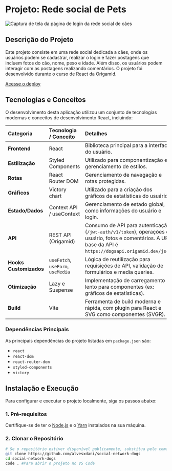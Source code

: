 # Projeto: Rede social de Pets

<img src="./src/Assets/print-projeto.jpg" alt="Captura de tela da página de login da rede social de cães" />

## Descrição do Projeto

Este projeto consiste em uma rede social dedicada a cães, onde os usuários podem se cadastrar, realizar o login e fazer postagens que incluem fotos do cão, nome, peso e idade. Além disso, os usuários podem interagir com as postagens realizando comentários. O projeto foi desenvolvido durante o curso de React da Origamid.

[Acesse o deploy](https://social-network-dogs-two.vercel.app/)

## Tecnologias e Conceitos

O desenvolvimento desta aplicação utilizou um conjunto de tecnologias modernas e conceitos de desenvolvimento React, incluindo:

| Categoria | Tecnologia / Conceito | Detalhes |
| :--- | :--- | :--- |
| **Frontend** | React | Biblioteca principal para a interface do usuário. |
| **Estilização** | Styled Components | Utilizado para componentização e gerenciamento de estilos. |
| **Rotas** | React Router DOM | Gerenciamento de navegação e rotas protegidas. |
| **Gráficos** | Victory chart | Utilizado para a criação dos gráficos de estatísticas do usuário. |
| **Estado/Dados**| Context API / useContext | Gerenciamento de estado global, como informações do usuário e login. |
| **API** | REST API (Origamid) | Consumo de API para autenticação (`/jwt-auth/v1/token`), operações de usuário, fotos e comentários. A URL base da API é `https://dogsapi.origamid.dev/json`. |
| **Hooks Customizados**| `useFetch`, `useForm`, `useMedia` | Lógica de reutilização para requisições de API, validação de formulários e media queries. |
| **Otimização** | Lazy e Suspense | Implementação de carregamento lento para componentes (ex: gráficos de estatísticas). |
| **Build** | Vite | Ferramenta de build moderna e rápida, com plugin para React e SVG como componentes (SVGR). |

### Dependências Principais
As principais dependências do projeto listadas em `package.json` são:

* `react`
* `react-dom`
* `react-router-dom`
* `styled-components`
* `victory`

## Instalação e Execução

Para configurar e executar o projeto localmente, siga os passos abaixo:

### 1. Pré-requisitos
Certifique-se de ter o [Node.js](https://nodejs.org/) e o [Yarn](https://yarnpkg.com/) instalados na sua máquina.

### 2. Clonar o Repositório

```bash
# Se o repositório estiver disponível publicamente, substitua pelo comando de clone
git clone https://github.com/alvesxdani/social-network-dogs
cd social-network-dogs
code . #Para abrir o projeto no VS Code
